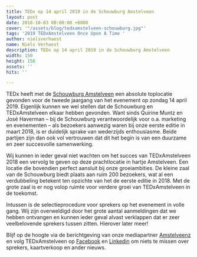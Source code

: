 ```yaml
---
title: TEDx op 14 april 2019 in de Schouwburg Amstelveen
layout: post
date: 2018-10-03 00:00:00 +0000
cover: '"/assets/blog/tedxamstelveen-schouwburg.jpg"'
tags: '2019 TEDxAmstelveen Once Upon A Time '
author: nielsverhaest
name: Niels Verhaest
description: TEDx op 14 april 2019 in de Schouwburg Amstelveen
width: 150
height: 150
assets: ''
hits: ''

---
```

TEDx heeft met de [Schouwburg Amstelveen](https://schouwburgamstelveen.nl/) een absolute toplocatie gevonden voor de tweede jaargang van het evenement op zondag 14 april 2019. Eigenlijk kunnen we wel stellen dat de Schouwburg en TEDxAmstelveen elkaar hebben gevonden. Want sinds Quirine Muntz en José Haverman – bij de Schouwburg verantwoordelijk voor o.a. marketing en evenementen – als bezoekers aanwezig waren bij onze eerste editie in maart 2018, is er duidelijk sprake van wederzijds enthousiasme. Beide partijen zijn dan ook vol vertrouwen dat dit het begin is van een duurzame en zeer succesvolle samenwerking.

Wij kunnen in ieder geval niet wachten om het succes van TEDxAmstelveen 2018 een vervolg te geven op deze prachtlocatie in hartje Amstelveen. Een locatie die bovendien perfect aansluit bij onze groeiambities. De kleine zaal van de Schouwburg biedt plaats aan ruim 200 bezoekers, wat al een verdubbeling betekent ten opzichte van het de eerste editie in 2018. Met de grote zaal is er nog volop ruimte voor verdere groei van TEDxAmstelveen in de toekomst.

Intussen is de selectieprocedure voor sprekers op het evenement in volle gang. Wij zijn overweldigd door het grote aantal aanmeldingen dat we hebben ontvangen en kunnen ieder geval alvast verklappen dat er zeer veelbelovende sprekers tussen zitten. Hierover later meer!

Blijf op de hoogte via de berichtgeving van onze mediapartner [Amstelveenz](https://www.amstelveenz.nl/index.html) en volg TEDxAmstelveen op [Facebook](https://www.facebook.com/TEDxAmstelveen/) en [Linkedin](https://www.linkedin.com/company/tedx-amstelveen/) om niets te missen over sprekers, kaartverkoop en ander nieuws.